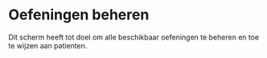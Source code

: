 # Oefeningen beheren

Dit scherm heeft tot doel om alle beschikbaar oefeningen te beheren en toe te wijzen aan patienten.